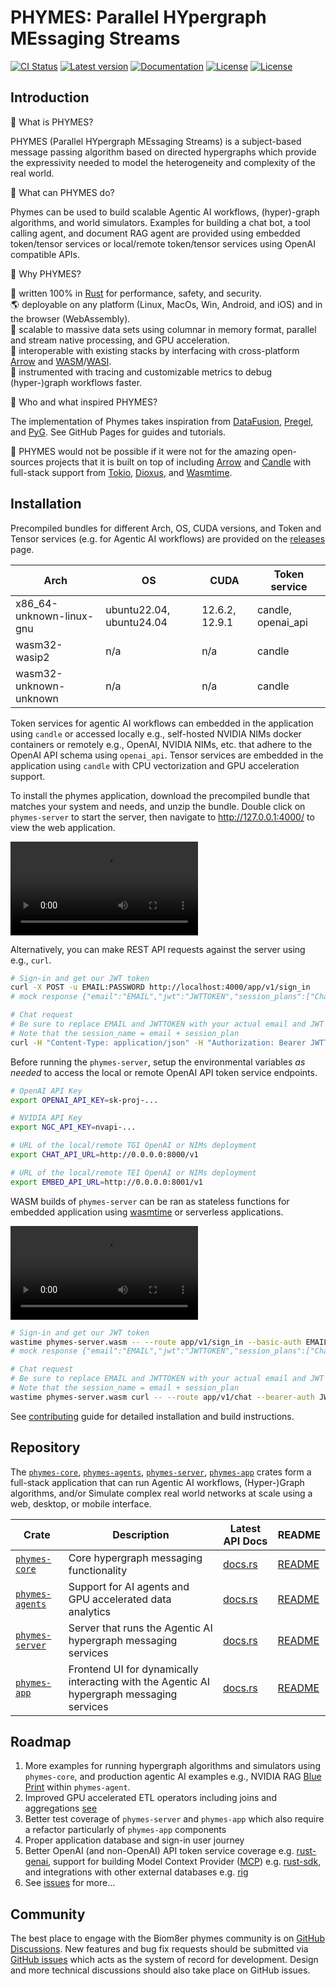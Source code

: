 # PHYMES: Parallel HYpergraph MEssaging Streams

[![CI Status](https://github.com/biom8er/phymes/actions/workflows/main.yml/badge.svg)](https://github.com/biom8er/phymes/actions/workflows/main.yml)
[![Latest version](https://img.shields.io/crates/v/phymes-core.svg)](https://crates.io/crates/phymes-core)
[![Documentation](https://docs.rs/phymes-core/badge.svg)](https://docs.rs/phymes-core)
[![License](https://img.shields.io/github/license/base-org/node?color=blue)](https://github.com/biom8er/phymes/blob/main/LICENSE-MIT)
[![License](https://img.shields.io/badge/license-Apache%202.0-blue?style=flat-square)](https://github.com/biom8er/phymes/blob/main/LICENSE-APACHE)

<!--- ANCHOR: introduction --->

## Introduction

🤔 What is PHYMES?

PHYMES (Parallel HYpergraph MEssaging Streams) is a subject-based message passing algorithm based on directed hypergraphs which provide the expressivity needed to model the heterogeneity and complexity of the real world. 

🤔 What can PHYMES do?

Phymes can be used to build scalable Agentic AI workflows, (hyper)-graph algorithms, and world simulators. Examples for building a chat bot, a tool calling agent, and document RAG agent are provided using embedded token/tensor services or local/remote token/tensor services using OpenAI compatible APIs.

🤔 Why PHYMES?

🔐 written 100% in [Rust] for performance, safety, and security.<br>
🌎 deployable on any platform (Linux, MacOs, Win, Android, and iOS) and in the browser (WebAssembly).<br>
💪 scalable to massive data sets using columnar in memory format, parallel and stream native processing, and GPU acceleration.<br>
🧩 interoperable with existing stacks by interfacing with cross-platform [Arrow] and [WASM]/[WASI].<br>
🔎 instrumented with tracing and customizable metrics to debug (hyper-)graph workflows faster.<br>

🤔 Who and what inspired PHYMES?

The implementation of Phymes takes inspiration from [DataFusion], [Pregel], and [PyG]. See GitHub Pages for guides and tutorials.

🙏 PHYMES would not be possible if it were not for the amazing open-sources projects that it is built on top of including [Arrow] and [Candle] with full-stack support from [Tokio], [Dioxus], and [Wasmtime].

[Rust]: https://www.rust-lang.org/
[Arrow]: https://arrow.apache.org/
[Candle]: https://www.rust-lang.org/
[Tokio]: https://tokio.rs/
[Dioxus]: https://dioxuslabs.com/
[DataFusion]: https://github.com/apache/datafusion
[Pregel]: https://dl.acm.org/doi/10.1145/1807167.1807184
[PyG]: https://github.com/pyg-team/pytorch_geometric
[WASM]: https://webassembly.org/
[WASI]: https://github.com/WebAssembly/WASI
[contributing]: CONTRIBUTING.md

<!--- ANCHOR_END: introduction --->

<!--- ANCHOR: installation1 --->

## Installation

Precompiled bundles for different Arch, OS, CUDA versions, and Token and Tensor services (e.g. for Agentic AI workflows) are provided on the [releases] page. 

| Arch | OS | CUDA | Token service |
| ---- | -- | ---- | ------------- |
| x86_64-unknown-linux-gnu | ubuntu22.04, ubuntu24.04 | 12.6.2, 12.9.1 | candle, openai_api |
| wasm32-wasip2 | n/a | n/a | candle |
| wasm32-unknown-unknown | n/a | n/a | candle |

Token services for agentic AI workflows can embedded in the application using `candle` or accessed locally e.g., self-hosted NVIDIA NIMs docker containers or remotely e.g., OpenAI, NVIDIA NIMs, etc. that adhere to the OpenAI API schema using `openai_api`. Tensor services are embedded in the application using `candle` with CPU vectorization and GPU acceleration support.

To install the phymes application, download the precompiled bundle that matches your system and needs, and unzip the bundle. Double click on `phymes-server` to start the server, then navigate to http://127.0.0.1:4000/ to view the web application. 

<!--- ANCHOR_END: installation1 --->

<video controls>
  <source src="./phymes-book/assets/2025-07-05_phymes-app_ui_1080p.mp4" type="video/mp4">
</video>

<!--- ANCHOR: installation2 --->

Alternatively, you can make REST API requests against the server using e.g., `curl`.

```bash
# Sign-in and get our JWT token
curl -X POST -u EMAIL:PASSWORD http://localhost:4000/app/v1/sign_in
# mock response {"email":"EMAIL","jwt":"JWTTOKEN","session_plans":["Chat","DocChat","ToolChat"]}

# Chat request
# Be sure to replace EMAIL and JWTTOKEN with your actual email and JWT token!
# Note that the session_name = email + session_plan
curl -H "Content-Type: application/json" -H "Authorization: Bearer JWTTOKEN" -d '{"content": "Write a python function to count prime numbers", "session_name": "EMAILChat", "subject_name": "messages"}' http://localhost:4000/app/v1/chat
```

Before running the `phymes-server`, setup the environmental variables *as needed* to access the local or remote OpenAI API token service endpoints.

```bash
# OpenAI API Key
export OPENAI_API_KEY=sk-proj-...

# NVIDIA API Key
export NGC_API_KEY=nvapi-...

# URL of the local/remote TGI OpenAI or NIMs deployment
export CHAT_API_URL=http://0.0.0.0:8000/v1

# URL of the local/remote TEI OpenAI or NIMs deployment
export EMBED_API_URL=http://0.0.0.0:8001/v1
```

WASM builds of `phymes-server` can be ran as stateless functions for embedded application using [wasmtime] or serverless applications.

<!--- ANCHOR_END: installation2 --->

<video controls>
  <source src="./phymes-book/assets/2025-07-05_phymes-app_server_1080p.mp4" type="video/mp4">
</video>

<!--- ANCHOR: installation3 --->

```bash
# Sign-in and get our JWT token
wastime phymes-server.wasm -- --route app/v1/sign_in --basic-auth EMAIL:PASSWORD
# mock response {"email":"EMAIL","jwt":"JWTTOKEN","session_plans":["Chat","DocChat","ToolChat"]}

# Chat request
# Be sure to replace EMAIL and JWTTOKEN with your actual email and JWT token!
# Note that the session_name = email + session_plan
wastime phymes-server.wasm curl -- --route app/v1/chat --bearer-auth JWTTOKEN --data '{"content": "Write a python function to count prime numbers", "session_name": "EMAILChat", "subject_name": "messages"}'
```

See [contributing] guide for detailed installation and build instructions.

[releases]: https://github.com/biom8er/phymes/releases
[Wasmtime]: https://github.com/bytecodealliance/wasmtime

<!--- ANCHOR_END: installation3 --->

<!--- ANCHOR: repository --->

## Repository

The [`phymes-core`], [`phymes-agents`], [`phymes-server`], [`phymes-app`] crates form a full-stack application that can run Agentic AI workflows, (Hyper-)Graph algorithms, and/or Simulate complex real world networks at scale using a web, desktop, or mobile interface.

| Crate | Description | Latest API Docs | README |
| ----- | ----------- | --------------- | ------ |
| [`phymes-core`] | Core hypergraph messaging functionality | [docs.rs](https://docs.rs/phymes-core/latest) | [README](phymes-core-readme) |
| [`phymes-agents`] | Support for AI agents and GPU accelerated data analytics | [docs.rs](https://docs.rs/phymes-agents/latest) | [README](phymes-agents-readme) |
| [`phymes-server`] | Server that runs the Agentic AI hypergraph messaging services  | [docs.rs](https://docs.rs/phymes-server/latest) | [README](phymes-server-readme) |
| [`phymes-app`] | Frontend UI for dynamically interacting with the Agentic AI hypergraph messaging services  | [docs.rs](https://docs.rs/phymes-app/latest) | [README](phymes-app-readme) |

[`phymes-core`]: https://crates.io/phymes-core/arrow
[`phymes-agents`]: https://crates.io/crates/phymes-agents
[`phymes-server`]: https://crates.io/crates/phymes-server
[`phymes-app`]: https://crates.io/crates/phymes-app
[arrow-rs-object-store repository]: https://github.com/apache/arrow-rs-object-store

<!--- ANCHOR_END: repository --->

## Roadmap

1. More examples for running hypergraph algorithms and simulators using `phymes-core`, and production agentic AI examples e.g., NVIDIA RAG [Blue Print](https://github.com/NVIDIA-AI-Blueprints/rag) within `phymes-agent`.
2. Improved GPU accelerated ETL operators including joins and aggregations [see](https://arxiv.org/pdf/2312.00720)
3. Better test coverage of `phymes-server` and `phymes-app` which also require a refactor particularly of `phymes-app` components
4. Proper application database and sign-in user journey
5. Better OpenAI (and non-OpenAI) API token service coverage e.g. [rust-genai], support for building Model Context Provider ([MCP]) e.g. [rust-sdk], and integrations with other external databases e.g. [rig]
6. See [issues] for more...

[rust-genai]: https://github.com/jeremychone/rust-genai
[MCP]: https://modelcontextprotocol.io/specification
[rust-sdk]: https://github.com/modelcontextprotocol/rust-sdk
[rig]: https://github.com/0xPlaygrounds/rig

## Community

The best place to engage with the Biom8er phymes community is on [GitHub Discussions][discussions]. New features and bug fix requests should be submitted via [GitHub issues][issues] which acts as the system of record for development. Design and more technical discussions should also take place on GitHub issues.

[issues]: https://github.com/apache/arrow-rs/issues
[discussions]: https://github.com/apache/arrow-rs/discussions
